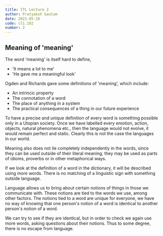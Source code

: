 ```yaml
---
title: ITL Lecture 2
author: Pratyaksh Gautam
date: 2021-05-26
code: cl1.102
number: 2
---
```


## Meaning of 'meaning'

The word 'meaning' is itself hard to define,  
- 'It means a lot to me'  
- 'He gave me a meaningful look'

Ogden and Richards gave some definitions of 'meaning', which include:
- An intrincic property  
- The connotation of a word  
- The place of anything in a system  
- The practical consequences of a thing in our future experience  

To have a precise and unique definition of every word is something possible only in a Utopian society.
Once we have labelled every emotion, action, objects, natural phenomena etc., then the language would not
evolve, it would remain perfect and static.
Clearly this is not the case the languages in our world.

Meaning also does not lie completely independently in the words, since they
can be used outside of their literal meaning, they may be used as parts of idioms, proverbs
or in other metaphorical ways.

If we look at the definition of a word in the dictionary, it will be described using more words.
There is no matching of a linguistic sign with something outside language.

Language allows us to bring about certain notions of things in those we communicate with.
These notions are tied to the words we use, among other factors. The notions tied to a word
are unique for everyone, we have no way of knowing that one person's notion of a word
is identical to another person's notion of a word.

We can try to see if they are identical, but in order to check we again use more words,
asking questions about their notions. Thus to some degree, there is no escape from language.
